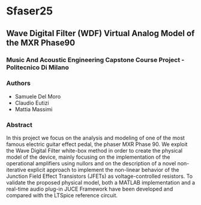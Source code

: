# Sfaser25
## Wave Digital Filter (WDF) Virtual Analog Model of the MXR Phase90 
### Music And Acoustic Engineering Capstone Course Project - Politecnico Di Milano
### Authors
* Samuele Del Moro
* Claudio Eutizi
* Mattia Massimi
### Abstract
In this project we focus on the analysis and modeling of one of the most famous electric guitar effect pedal, the phaser MXR Phase 90. We exploit the Wave Digital Filter white-box method in order to create the physical model of the device, mainly focusing on the implementation of the operational amplifiers using nullors and on the description of a novel non-iterative explicit approach to implement the non-linear behavior of the Junction Field Effect Transistors (JFETs) as voltage-controlled resistors. To validate the proposed physical model, both a MATLAB implementation and a real-time audio plug-in JUCE Framework have been developed and compared with the LTSpice reference circuit.


